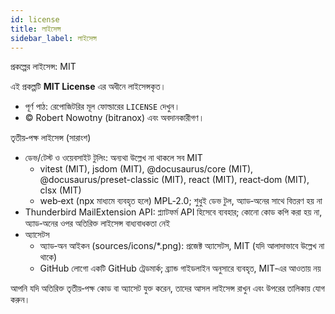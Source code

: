 ```yaml
---
id: license
title: লাইসেন্স
sidebar_label: লাইসেন্স
---
```


প্রকল্পের লাইসেন্স: MIT

এই প্রকল্পটি **MIT License** এর অধীনে লাইসেন্সকৃত।

- পূর্ণ পাঠ: রেপোজিটরির মূল ফোল্ডারের `LICENSE` দেখুন।
- © Robert Nowotny (bitranox) এবং অবদানকারীগণ।

তৃতীয়‑পক্ষ লাইসেন্স (সারাংশ)

- ডেভ/টেস্ট ও ওয়েবসাইট টুলিং: অন্যথা উল্লেখ না থাকলে সব MIT
  - vitest (MIT), jsdom (MIT), @docusaurus/core (MIT), @docusaurus/preset-classic (MIT), react (MIT), react‑dom (MIT), clsx (MIT)
  - web‑ext (npx মাধ্যমে ব্যবহৃত হলে) MPL‑2.0; শুধুই ডেভ টুল, অ্যাড‑অনের সাথে বিতরণ হয় না
- Thunderbird MailExtension API: প্ল্যাটফর্ম API হিসেবে ব্যবহার; কোনো কোড কপি করা হয় না, অ্যাড‑অনের ওপর অতিরিক্ত লাইসেন্স বাধ্যবাধকতা নেই
- অ্যাসেটস
  - অ্যাড‑অন আইকন (sources/icons/\*.png): প্রজেক্ট অ্যাসেটস, MIT (যদি আলাদাভাবে উল্লেখ না থাকে)
  - GitHub লোগো একটি GitHub ট্রেডমার্ক; ব্র্যান্ড গাইডলাইন অনুসারে ব্যবহৃত, MIT‑এর আওতায় নয়

আপনি যদি অতিরিক্ত তৃতীয়‑পক্ষ কোড বা অ্যাসেট যুক্ত করেন, তাদের আসল লাইসেন্স রাখুন এবং উপরের তালিকায় যোগ করুন।
